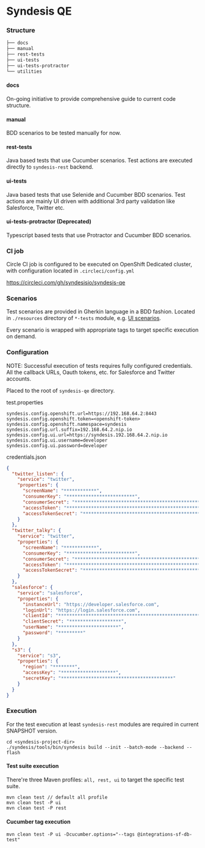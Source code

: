 # Syndesis QE


### Structure

```bash
├── docs
├── manual
├── rest-tests
├── ui-tests
├── ui-tests-protractor
└── utilities
```

#### docs
On-going initiative to provide comprehensive guide to current code structure.

#### manual
BDD scenarios to be tested manually for now.

#### rest-tests
Java based tests that use Cucumber scenarios.
Test actions are executed directly to `syndesis-rest` backend.

#### ui-tests
Java based tests that use Selenide and Cucumber BDD scenarios.
Test actions are mainly UI driven with additional 3rd party validation like Salesforce, Twitter etc.

#### ui-tests-protractor (Deprecated)
Typescript based tests that use Protractor and Cucumber BDD scenarios.


### CI job

Circle CI job is configured to be executed on OpenShift Dedicated cluster, with configuration located in `.circleci/config.yml`

https://circleci.com/gh/syndesisio/syndesis-qe


### Scenarios
Test scenarios are provided in Gherkin language in a BDD fashion. Located in `./resources`
directory of `*-tests` module, e.g. [UI scenarios](https://github.com/syndesisio/syndesis-qe/tree/master/ui-tests/src/test/resources/features).

Every scenario is wrapped with appropriate tags to target specific execution on demand.

### Configuration
NOTE: Successful execution of tests requires fully configured credentials.
All the callback URLs, Oauth tokens, etc. for Salesforce and Twitter accounts.

Placed to the root of `syndesis-qe` directory.

test.properties
```
syndesis.config.openshift.url=https://192.168.64.2:8443
syndesis.config.openshift.token=<openshift-token>
syndesis.config.openshift.namespace=syndesis
syndesis.config.url.suffix=192.168.64.2.nip.io
syndesis.config.ui.url=https://syndesis.192.168.64.2.nip.io
syndesis.config.ui.username=developer
syndesis.config.ui.password=developer

```


credentials.json
```json
{
  "twitter_listen": {
    "service": "twitter",
    "properties": {
      "screenName": "************",
      "consumerKey": "*************************",
      "consumerSecret": "**************************************************",
      "accessToken": "**************************************************",
      "accessTokenSecret": "*********************************************"
    }
  },
  "twitter_talky": {
    "service": "twitter",
    "properties": {
      "screenName": "************",
      "consumerKey": "*************************",
      "consumerSecret": "**************************************************",
      "accessToken": "**************************************************",
      "accessTokenSecret": "*********************************************"
    }
  },
  "salesforce": {
    "service": "salesforce",
    "properties": {
      "instanceUrl": "https://developer.salesforce.com",
      "loginUrl": "https://login.salesforce.com",
      "clientId": "*************************************************************************************",
      "clientSecret": "*******************",
      "userName": "**********************",
      "password": "*********"
    }
  },
  "s3": {
    "service": "s3",
    "properties": {
      "region": "********",
      "accessKey": "********************",
      "secretKey": "*****************************************"
    }
  }
}
```

### Execution

For the test execution at least `syndesis-rest` modules are required in current SNAPSHOT version.

```
cd <syndesis-project-dir>
./syndesis/tools/bin/syndesis build --init --batch-mode --backend --flash
```

#### Test suite execution

There're three Maven profiles: `all, rest, ui` to target the specific test suite.

```
mvn clean test // default all profile
mvn clean test -P ui
mvn clean test -P rest
```

#### Cucumber tag execution
```
mvn clean test -P ui -Dcucumber.options="--tags @integrations-sf-db-test"
```
